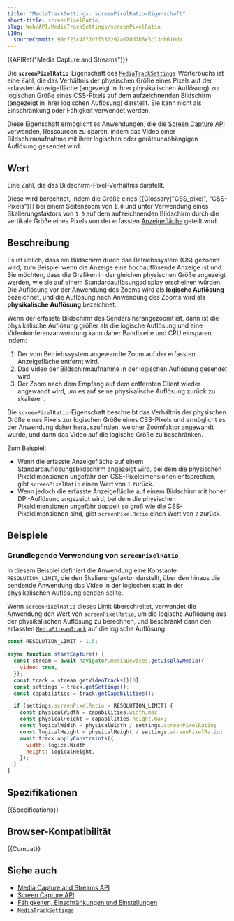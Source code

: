 ```yaml
---
title: "MediaTrackSettings: screenPixelRatio-Eigenschaft"
short-title: screenPixelRatio
slug: Web/API/MediaTrackSettings/screenPixelRatio
l10n:
  sourceCommit: 99d723c4f77d7f537292a07dd7b5e5c13cb610da
---
```


{{APIRef("Media Capture and Streams")}}

Die **`screenPixelRatio`**-Eigenschaft des [`MediaTrackSettings`](/de/docs/Web/API/MediaTrackSettings)-Wörterbuchs ist eine Zahl, die das Verhältnis der physischen Größe eines Pixels auf der erfassten Anzeigefläche (angezeigt in ihrer physikalischen Auflösung) zur logischen Größe eines CSS-Pixels auf dem aufzeichnenden Bildschirm (angezeigt in ihrer logischen Auflösung) darstellt. Sie kann nicht als Einschränkung oder Fähigkeit verwendet werden.

Diese Eigenschaft ermöglicht es Anwendungen, die die [Screen Capture API](/de/docs/Web/API/Screen_Capture_API) verwenden, Ressourcen zu sparen, indem das Video einer Bildschirmaufnahme mit ihrer logischen oder geräteunabhängigen Auflösung gesendet wird.

## Wert

Eine Zahl, die das Bildschirm-Pixel-Verhältnis darstellt.

Diese wird berechnet, indem die Größe eines {{Glossary("CSS_pixel", "CSS-Pixels")}} bei einem Seitenzoom von `1.0` und unter Verwendung eines Skalierungsfaktors von `1.0` auf dem aufzeichnenden Bildschirm durch die vertikale Größe eines Pixels von der erfassten [Anzeigefläche](/de/docs/Web/API/MediaTrackConstraints/displaySurface) geteilt wird.

## Beschreibung

Es ist üblich, dass ein Bildschirm durch das Betriebssystem (OS) gezoomt wird, zum Beispiel wenn die Anzeige eine hochauflösende Anzeige ist und Sie möchten, dass die Grafiken in der gleichen physischen Größe angezeigt werden, wie sie auf einem Standardauflösungsdisplay erscheinen würden. Die Auflösung vor der Anwendung des Zooms wird als **logische Auflösung** bezeichnet, und die Auflösung nach Anwendung des Zooms wird als **physikalische Auflösung** bezeichnet.

Wenn der erfasste Bildschirm des Senders herangezoomt ist, dann ist die physikalische Auflösung größer als die logische Auflösung und eine Videokonferenzanwendung kann daher Bandbreite und CPU einsparen, indem:

1. Der vom Betriebssystem angewandte Zoom auf der erfassten Anzeigefläche entfernt wird.
2. Das Video der Bildschirmaufnahme in der logischen Auflösung gesendet wird.
3. Der Zoom nach dem Empfang auf dem entfernten Client wieder angewandt wird, um es auf seine physikalische Auflösung zurück zu skalieren.

Die `screenPixelRatio`-Eigenschaft beschreibt das Verhältnis der physischen Größe eines Pixels zur logischen Größe eines CSS-Pixels und ermöglicht es der Anwendung daher herauszufinden, welcher Zoomfaktor angewandt wurde, und dann das Video auf die logische Größe zu beschränken.

Zum Beispiel:

- Wenn die erfasste Anzeigefläche auf einem Standardauflösungsbildschirm angezeigt wird, bei dem die physischen Pixeldimensionen ungefähr den CSS-Pixeldimensionen entsprechen, gibt `screenPixelRatio` einen Wert von `1` zurück.
- Wenn jedoch die erfasste Anzeigefläche auf einem Bildschirm mit hoher DPI-Auflösung angezeigt wird, bei dem die physischen Pixeldimensionen ungefähr doppelt so groß wie die CSS-Pixeldimensionen sind, gibt `screenPixelRatio` einen Wert von `2` zurück.

## Beispiele

### Grundlegende Verwendung von `screenPixelRatio`

In diesem Beispiel definiert die Anwendung eine Konstante `RESOLUTION_LIMIT`, die den Skalierungsfaktor darstellt, über den hinaus die sendende Anwendung das Video in der logischen statt in der physikalischen Auflösung senden sollte.

Wenn `screenPixelRatio` dieses Limit überschreitet, verwendet die Anwendung den Wert von `screenPixelRatio`, um die logische Auflösung aus der physikalischen Auflösung zu berechnen, und beschränkt dann den erfassten [`MediaStreamTrack`](/de/docs/Web/API/MediaStreamTrack) auf die logische Auflösung.

```js
const RESOLUTION_LIMIT = 1.5;

async function startCapture() {
  const stream = await navigator.mediaDevices.getDisplayMedia({
    video: true,
  });
  const track = stream.getVideoTracks()[0];
  const settings = track.getSettings();
  const capabilities = track.getCapabilities();

  if (settings.screenPixelRatio > RESOLUTION_LIMIT) {
    const physicalWidth = capabilities.width.max;
    const physicalHeight = capabilities.height.max;
    const logicalWidth = physicalWidth / settings.screenPixelRatio;
    const logicalHeight = physicalHeight / settings.screenPixelRatio;
    await track.applyConstraints({
      width: logicalWidth,
      height: logicalHeight,
    });
  }
}
```

## Spezifikationen

{{Specifications}}

## Browser-Kompatibilität

{{Compat}}

## Siehe auch

- [Media Capture and Streams API](/de/docs/Web/API/Media_Capture_and_Streams_API)
- [Screen Capture API](/de/docs/Web/API/Screen_Capture_API)
- [Fähigkeiten, Einschränkungen und Einstellungen](/de/docs/Web/API/Media_Capture_and_Streams_API/Constraints)
- [`MediaTrackSettings`](/de/docs/Web/API/MediaTrackSettings)
